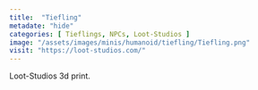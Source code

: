 ```yaml
---
title:  "Tiefling"
metadate: "hide"
categories: [ Tieflings, NPCs, Loot-Studios ]
image: "/assets/images/minis/humanoid/tiefling/Tiefling.png"
visit: "https://loot-studios.com/"
---
```

Loot-Studios 3d print.